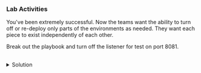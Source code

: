 ### Lab Activities
You've been extremely successful. Now the teams want the ability to turn off or re-deploy only parts of the environments as needed. They want each piece to exist independently of each other. 

Break out the playbook and turn off the listener for test on port 8081. 


<br>
<details>
<summary>Solution</summary>

There's no awnsers here. You have to do this one on your own, you can do it manually but know that you're going to be doing that a lot for all those developer teams.

Ok, there's an answer found at /answers/individual_web_environment.yaml.

Copy that file over

```plain
cp /answers/individual_web_environment.yaml /root/individual_web_environment.yaml
```{{exec}}

Inspect that file and see how it is different than the other file. What is the use of block and when conditions doing in this file?

```plain
ansible-playbook -i /root/hosts /root/individual_web_environment.yaml
```{{exec}}

</details>
